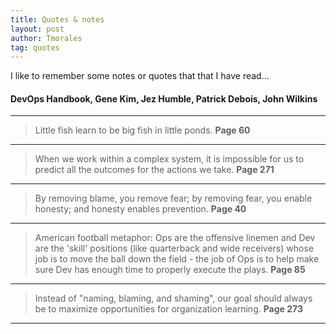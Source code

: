 ```yaml
---
title: Quotes & notes
layout: post
author: Tmorales
tag: quotes
---
```


I like to remember some notes or quotes that that I have read...

#### DevOps Handbook, Gene Kim, Jez Humble, Patrick Debois, John Wilkins
---
> Little fish learn to be big fish in little ponds. **Page 60**

---
> When we work within a complex system, it is impossible for us to predict all the outcomes for the actions we take. **Page 271**

---
> By removing blame, you remove fear; by removing fear, you enable honesty; and honesty enables prevention. **Page 40**

---
> American football metaphor: Ops are the offensive linemen and Dev are the 'skill' positions (like quarterback and wide receivers) whose job is to move the ball down the field - the job of Ops is to help make sure Dev has enough time to properly execute the plays. **Page 85**

---
> Instead of "naming, blaming, and shaming", our goal should always be to maximize opportunities for organization learning. **Page 273**

---